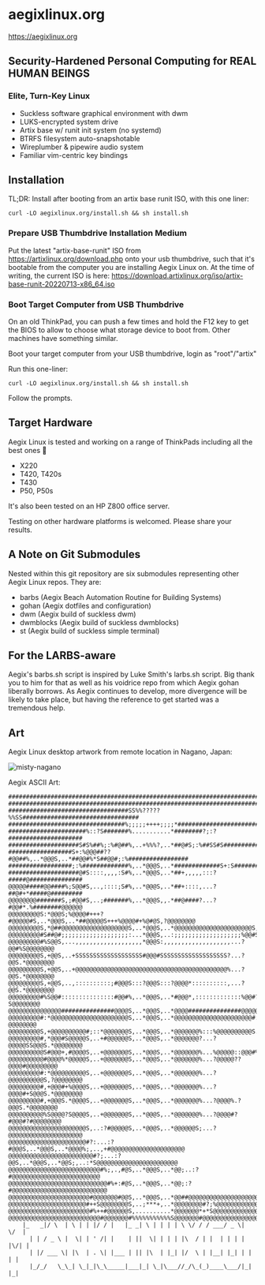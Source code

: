 # aegixlinux.org

https://aegixlinux.org

## Security-Hardened Personal Computing for REAL HUMAN BEINGS

### Elite, Turn-Key Linux

- Suckless software graphical environment with dwm
- LUKS-encrypted system drive
- Artix base w/ runit init system (no systemd)
- BTRFS filesystem auto-snapshotable
- Wireplumber & pipewire audio system
- Familiar vim-centric key bindings

## Installation

TL;DR: Install after booting from an artix base runit ISO, with this one liner:
``` Shell
curl -LO aegixlinux.org/install.sh && sh install.sh
```

### Prepare USB Thumbdrive Installation Medium

Put the latest "artix-base-runit" ISO from
https://artixlinux.org/download.php onto your usb thumbdrive, such that it's bootable from the computer you are installing Aegix Linux on.
At the time of writing, the current ISO is here:
https://download.artixlinux.org/iso/artix-base-runit-20220713-x86_64.iso

### Boot Target Computer from USB Thumbdrive

On an old ThinkPad, you can push a few times and hold the F12 key to get the BIOS to allow to choose what storage device to boot from. Other machines have something similar.

Boot your target computer from your USB thumbdrive, login as "root"/"artix"

Run this one-liner:
``` Shell
curl -LO aegixlinux.org/install.sh && sh install.sh
```

Follow the prompts.

## Target Hardware

Aegix Linux is tested and working on a range of ThinkPads including all the best ones 🤔

- X220
- T420, T420s
- T430
- P50, P50s

It's also been tested on an HP Z800 office server.

Testing on other hardware platforms is welcomed. Please share your results.

## A Note on Git Submodules

Nested within this git repository are six submodules representing other Aegix Linux repos. They are:

- barbs (Aegix Beach Automation Routine for Building Systems)
- gohan (Aegix dotfiles and configuration)
- dwm (Aegix build of suckless dwm)
- dwmblocks (Aegix build of suckless dwmblocks)
- st (Aegix build of suckless simple terminal)

## For the LARBS-aware

Aegix's barbs.sh script is inspired by Luke Smith's larbs.sh script. Big thank you to him for that as well as his voidrice repo from which Aegix gohan liberally borrows. As Aegix continues to develop, more divergence will be likely to take place, but having the reference to get started was a tremendous help.

## Art

Aegix Linux desktop artwork from remote location in Nagano, Japan:

![misty-nagano](https://github.com/aegix/gohan/blob/master/.local/share/misty-nagano.jpg)

Aegix ASCII Art:
``` Shell
################################################################################
################################################################################
##################################SS%%?????%%SS#################################
#################################%;;;;;++++;;;;*################################
######################%::?S#######%...........*########?;:?#####################
####################S#S%##%;:%#@##%,..+%%%?,..*##@#S;:%##SS#S###################
##################S+:%@@@##??#@@##%,..*@@@S,..*##@@#%*S##@@#;:%#################
##################;:%#############%,..*@@@S,..*#############S+:S################
####################@#S::::,,,,:S#%,..*@@@S,..*##+,,,,,:::?#####@###############
@@@@@#####@@####%;S@@#S,..,::::;S#%,..*@@@S,..*##+::::,...?##@#+*#####@#########
@@@@@@@@#######S,;#@@#S,..;#######%,..*@@@S,,.*##@####?...?#@@#*.%########@@@@@@
@@@@@@@@@S:*@@@S;%@@@@#+++?#@@@@@#S,..*@@@S,..*##@@@@@S+++%@@@@#+%@#@S,?@@@@@@@@
@@@@@@@@@S,*@##@@@@@@@@@@@@@@@@@@@S,..*@@@S,..*@@@@@@@@@@@@@@@@@@@@@@S,*@@@@@@@@
@@@@@@@@@#S##@#;;;;;;;;;;;;;;;;;;;:...*@@@S,..:;;;;;;;;;;;;;;;;;;;%@@#S#@@@@@@@@
@@@@@@@@@#%S@@S,...,,,,,,,,,,,,,,,,,,,*@@@S:,,,,,,,,,,,,,,,,,,,...?@@#%S@@@@@@@@
@@@@@@@@@S,+@@S,..+SSSSSSSSSSSSSSSSSSS#@@@#SSSSSSSSSSSSSSSSSSS?...?@@S.*@@@@@@@@
@@@@@@@@@S,+@@S,..+@@@@@@@@@@@@@@@@@@@@@@@@@@@@@@@@@@@@@@@@@@@%...?@@S.*@@@@@@@@
@@@@@@@@@S,+@@S,..,::::::::::;#@@@S:::?@@@S:::?@@@@*::::::::::,...?@@S.*@@@@@@@@
@@@@@@@@@#%S@@#:::::::::::::::#@@#%,..*@@@S,..*#@@@*,:::::::::::::%@@#?S@@@@@@@@
@@@@@@@@@@@@@@@###############@@@@S,..*@@@S,..*@@@@###############@@@@@@@@@@@@@@
@@@@@@@@@#:*@@@@@@@@@@@@@@@@@@@@@@S,..*@@@S,..*@@@@@@@@@@@@@@@@@@@@@@#:?@@@@@@@@
@@@@@@@@@S,+@@@@@@@@@@#;::*@@@@@@@S,..*@@@S,..*@@@@@@@%:::%@@@@@@@@@@S.*@@@@@@@@
@@@@@@@@@#,*@@@#S@@@@@S,..+#@@@@@@S,..*@@@S,..*@@@@@@@?...?@@@@@SS@@@S.*@@@@@@@@
@@@@@@@@@@S#@@@+,#@@@@S,..+@@@@@@@S,..*@@@S,..*@@@@@@@%...%@@@@@::@@@#%#@@@@@@@@
@@@@@@@@@@#@@@@%*@@@@@S,..+@@@@@@@S,..*@@@S,..*@@@@@@@%...?@@@@@??@@@@#@@@@@@@@@
@@@@@@@@@#:*@@@@@@@@@@S,..+@@@@@@@S,..*@@@S,..*@@@@@@@%...?@@@@@@@@@@S,?@@@@@@@@
@@@@@@@@@#,+@@@#+%@@@@S,..+@@@@@@@S,..*@@@S,..*@@@@@@@%...?@@@@#+S@@@S.*@@@@@@@@
@@@@@@@@@#,+@@@S.*@@@@S,..+@@@@@@@S,..*@@@S,..*@@@@@@@%...?@@@@%.?@@@S.*@@@@@@@@
@@@@@@@@@@%S@@@@?S@@@@S,..+@@@@@@@S,..*@@@S,..*@@@@@@@%...?@@@@#?#@@@#?#@@@@@@@@
@@@@@@@@@@@@@@@@@@@@@@S,..:?#@@@@@S,..*@@@S,..*@@@@@@S;...?@@@@@@@@@@@@@@@@@@@@@
@@@@@@@@@@@@@@@@@@@@@@#?:...:?#@@@S,..*@@@S,..*@@@@%;,..,+#@@@@@@@@@@@@@@@@@@@@@
@@@@@@@@@@@@@@@@@@@@@@@@#?;...:?@@S,..*@@@S,..*@@S;,..:*S@@@@@@@@@@@@@@@@@@@@@@@
@@@@@@@@@@@@@@@@@@@@@@@@@@#%;,.,#@S,..*@@@S,..*@@;..:?#@@@@@@@@@@@@@@@@@@@@@@@@@
@@@@@@@@@@@@@@@@@@@@@@@@@@@@#%+:#@S,..*@@@S,..*@@;:?#@@@@@@@@@@@@@@@@@@@@@@@@@@@
@@@@@@@@@@@@@@@@@@@@@@@#@@@@@@@#@@S,..*@@@S,..*@@##@@@@@@@@@@@@@@@@@@@@@@@@@@@@@
@@@@@@@@@@@@@@@@@@@@@@#++S@@@@@@@@S,..;***+,..*@@@@@@@@#?;%@@@@@@@@@@@@@@@@@@@@@
@@@@@@@@@@@@@@@@@@@@@@@#%++#@@@@@@S,..........*@@@@@@@*+*S@@@@@@@@@@@@@@@@@@@@@@
@@@@@@@@@@@@@@@@@@@@@@@@@@#@@@@@@@#%%%%%%%%%%%S@@@@@@@#@@@@@@@@@@@@@@@@@@@@@@@@@
    |_   _|/ \  | \ | | |/ / |   |_ _| \ | | | | \ \/ / / ___/ _ \|  \/  |
      | | / _ \ |  \| | ' /| |    | ||  \| | | | |\  / | |  | | | | |\/| |
      | |/ ___ \| |\  | . \| |___ | || |\  | |_| |/  \ | |__| |_| | |  | |
      |_/_/   \_\_| \_|_|\_\_____|___|_| \_|\___//_/\_(_)____\___/|_|  |_|
```
